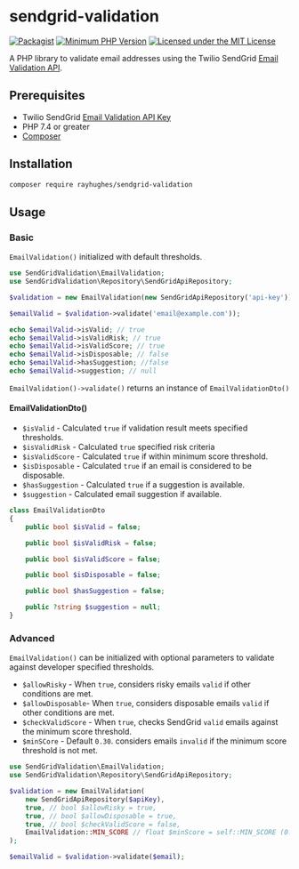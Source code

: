 # sendgrid-validation
[![Packagist](https://img.shields.io/packagist/v/rayhughes/sendgrid-validation.svg)](https://packagist.org/packages/rayhughes/sendgrid-validation)
[![Minimum PHP Version](https://img.shields.io/badge/php-%3E%3D%207.4-8892BF.svg)](https://php.net/)
[![Licensed under the MIT License](https://img.shields.io/badge/License-MIT-blue.svg)](https://github.com/RayHughes/moneypot-api/blob/master/LICENSE)

A PHP library to validate email addresses using the Twilio SendGrid [Email Validation API](https://docs.sendgrid.com/ui/managing-contacts/email-address-validation).

## Prerequisites
- Twilio SendGrid [Email Validation API Key](https://docs.sendgrid.com/ui/managing-contacts/email-address-validation#generating-your-email-validation-api-key)
- PHP 7.4 or greater
- [Composer](http://getcomposer.org/)

## Installation

```bash
composer require rayhughes/sendgrid-validation
```

## Usage

### Basic
`EmailValidation()` initialized with default thresholds.

```php
use SendGridValidation\EmailValidation;
use SendGridValidation\Repository\SendGridApiRepository;

$validation = new EmailValidation(new SendGridApiRepository('api-key'));

$emailValid = $validation->validate('email@example.com'));

echo $emailValid->isValid; // true
echo $emailValid->isValidRisk; // true
echo $emailValid->isValidScore; // true
echo $emailValid->isDisposable; // false
echo $emailValid->hasSuggestion; //false
echo $emailValid->suggestion; // null
````
`EmailValidation()->validate()` returns an instance of `EmailValidationDto()`

#### EmailValidationDto()

- `$isValid` - Calculated `true` if validation result meets specified thresholds.
- `$isValidRisk` - Calculated `true` specified risk criteria
- `$isValidScore` - Calculated `true` if within minimum score threshold.
- `$isDisposable` - Calculated `true` if an email is considered to be disposable.
- `$hasSuggestion` - Calculated `true` if a suggestion is available.
- `$suggestion` - Calculated email suggestion if available. 

```php
class EmailValidationDto
{
    public bool $isValid = false;

    public bool $isValidRisk = false;

    public bool $isValidScore = false;

    public bool $isDisposable = false;

    public bool $hasSuggestion = false;

    public ?string $suggestion = null;
}
```

### Advanced
`EmailValidation()` can be initialized with optional parameters to validate against developer specified thresholds.

- `$allowRisky` - When `true`, considers risky emails `valid` if other conditions are met.
- `$allowDisposable`- When `true`, considers disposable emails `valid` if other conditions are met.
- `$checkValidScore` - When `true`, checks SendGrid `valid` emails against the minimum score threshold.
- `$minSCore` - Default `0.30`. considers emails `invalid` if the minimum score threshold is not met.

```php
use SendGridValidation\EmailValidation;
use SendGridValidation\Repository\SendGridApiRepository;

$validation = new EmailValidation(
    new SendGridApiRepository($apiKey),
    true, // bool $allowRisky = true,
    true, // bool $allowDisposable = true,
    true, // bool $checkValidScore = false,
    EmailValidation::MIN_SCORE // float $minScore = self::MIN_SCORE (0.30)
);

$emailValid = $validation->validate($email);
```
